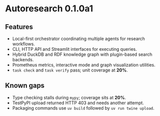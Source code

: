 # Autoresearch 0.1.0a1

## Features

- Local-first orchestrator coordinating multiple agents for research workflows.
- CLI, HTTP API and Streamlit interfaces for executing queries.
- Hybrid DuckDB and RDF knowledge graph with plugin-based search backends.
- Prometheus metrics, interactive mode and graph visualization utilities.
- `task check` and `task verify` pass; unit coverage at **20%**.

## Known gaps

- Type checking stalls during `mypy`; coverage sits at **20%**.
- TestPyPI upload returned HTTP 403 and needs another attempt.
- Packaging commands use `uv build` followed by `uv run twine upload`.
